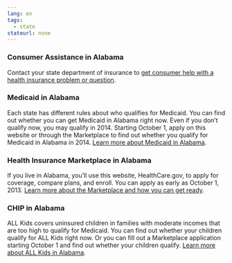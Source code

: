 ```yaml
--- 
lang: en 
tags: 
  - state
stateurl: none 
--- 
```


### Consumer Assistance in Alabama

Contact your state department of insurance to [get consumer help with a health insurance problem or question](http://www.aldoi.gov/ContactUs.aspx).

### Medicaid in Alabama

Each state has different rules about who qualifies for Medicaid. You can find out whether you can get Medicaid in Alabama right now. Even if you don’t qualify now, you may qualify in 2014. Starting October 1, apply on this website or through the Marketplace to find out whether you qualify for Medicaid in Alabama in 2014. [Learn more about Medicaid in Alabama](http://www.medicaid.alabama.gov/).

### Health Insurance Marketplace in Alabama

If you live in Alabama, you’ll use this website, HealthCare.gov, to apply for coverage, compare plans, and enroll. You can apply as early as October 1, 2013. [Learn more about the Marketplace and how you can get ready](/how-can-i-get-ready-to-enroll-in-the-marketplace).

### CHIP in Alabama

ALL Kids covers uninsured children in families with moderate incomes that are too high to qualify for Medicaid. You can find out whether your children qualify for ALL Kids right now. Or you can fill out a Marketplace application starting October 1 and find out whether your children qualify. [Learn more about ALL Kids in Alabama](http://www.adph.org/allkids/). 
